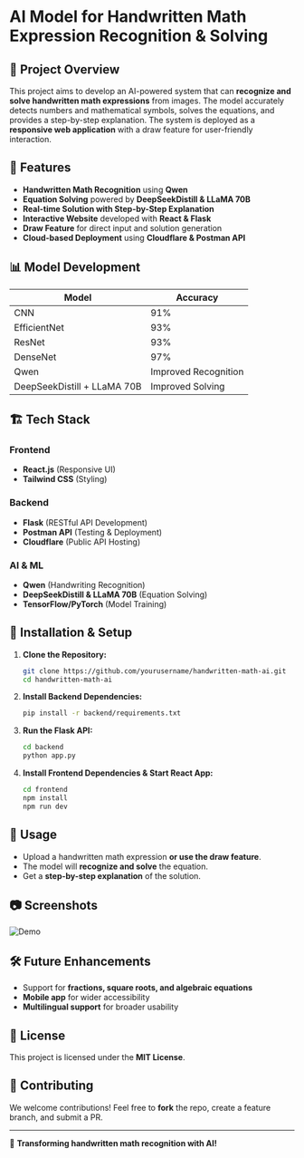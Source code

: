 # AI Model for Handwritten Math Expression Recognition & Solving

## 🚀 Project Overview
This project aims to develop an AI-powered system that can **recognize and solve handwritten math expressions** from images. The model accurately detects numbers and mathematical symbols, solves the equations, and provides a step-by-step explanation. The system is deployed as a **responsive web application** with a draw feature for user-friendly interaction.

## 🎯 Features
- **Handwritten Math Recognition** using **Qwen**
- **Equation Solving** powered by **DeepSeekDistill & LLaMA 70B**
- **Real-time Solution with Step-by-Step Explanation**
- **Interactive Website** developed with **React & Flask**
- **Draw Feature** for direct input and solution generation
- **Cloud-based Deployment** using **Cloudflare & Postman API**

## 📊 Model Development
| Model | Accuracy |
|--------|----------|
| CNN | 91% |
| EfficientNet | 93% |
| ResNet | 93% |
| DenseNet | 97% |
| Qwen | Improved Recognition |
| DeepSeekDistill + LLaMA 70B | Improved Solving |

## 🏗️ Tech Stack
### **Frontend**
- **React.js** (Responsive UI)
- **Tailwind CSS** (Styling)

### **Backend**
- **Flask** (RESTful API Development)
- **Postman API** (Testing & Deployment)
- **Cloudflare** (Public API Hosting)

### **AI & ML**
- **Qwen** (Handwriting Recognition)
- **DeepSeekDistill & LLaMA 70B** (Equation Solving)
- **TensorFlow/PyTorch** (Model Training)

## 🔧 Installation & Setup
1. **Clone the Repository:**
   ```bash
   git clone https://github.com/yourusername/handwritten-math-ai.git
   cd handwritten-math-ai
   ```
2. **Install Backend Dependencies:**
   ```bash
   pip install -r backend/requirements.txt
   ```
3. **Run the Flask API:**
   ```bash
   cd backend
   python app.py
   ```
4. **Install Frontend Dependencies & Start React App:**
   ```bash
   cd frontend
   npm install
   npm run dev
   ```

## 🚀 Usage
- Upload a handwritten math expression **or use the draw feature**.
- The model will **recognize and solve** the equation.
- Get a **step-by-step explanation** of the solution.

## 📷 Screenshots
![Demo](https://your-image-url.com)

## 🛠️ Future Enhancements
- Support for **fractions, square roots, and algebraic equations**
- **Mobile app** for wider accessibility
- **Multilingual support** for broader usability

## 📜 License
This project is licensed under the **MIT License**.

## 🤝 Contributing
We welcome contributions! Feel free to **fork** the repo, create a feature branch, and submit a PR.


---
🚀 **Transforming handwritten math recognition with AI!**
